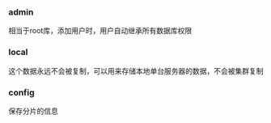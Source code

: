 ### admin

相当于root库，添加用户时，用户自动继承所有数据库权限

### local

这个数据永远不会被复制，可以用来存储本地单台服务器的数据，不会被集群复制

### config

保存分片的信息

